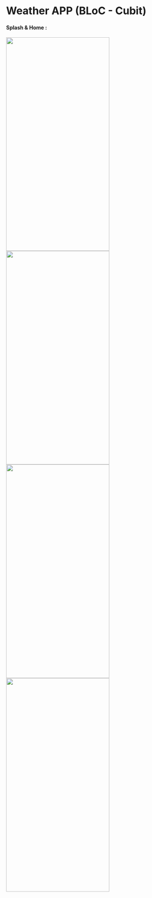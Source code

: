 # Weather APP (BLoC - Cubit)
#### Splash & Home : 
<img src="https://github.com/githuseyingur/weather_app_cubit/assets/120099096/32235e75-8d7d-46af-9311-4396bc2d2468"  width="280" height ="580">
<img src="https://github.com/githuseyingur/weather_app_cubit/assets/120099096/f8aefbf0-b661-4ff2-a15a-c84a5eaa0d42"  width="280" height ="580">
<img src="https://github.com/githuseyingur/weather_app_cubit/assets/120099096/591d7e80-8bfb-4ea1-8e40-225aa82eb6db"  width="280" height ="580">
<img src="https://github.com/githuseyingur/weather_app_cubit/assets/120099096/e35c09ec-5d4b-4c1e-8df4-9e6e6f689dcb"  width="280" height ="580">


